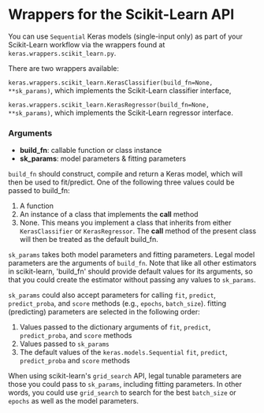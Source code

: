 # Wrappers for the Scikit-Learn API

You can use `Sequential` Keras models (single-input only) as part of your Scikit-Learn workflow via the wrappers found at `keras.wrappers.scikit_learn.py`.

There are two wrappers available:

`keras.wrappers.scikit_learn.KerasClassifier(build_fn=None, **sk_params)`, which implements the Scikit-Learn classifier interface,

`keras.wrappers.scikit_learn.KerasRegressor(build_fn=None, **sk_params)`, which implements the Scikit-Learn regressor interface.

### Arguments

- __build_fn__: callable function or class instance
- __sk_params__: model parameters & fitting parameters

`build_fn` should construct, compile and return a Keras model, which
will then be used to fit/predict. One of the following
three values could be passed to build_fn:

1. A function
2. An instance of a class that implements the __call__ method
3. None. This means you implement a class that inherits from either
`KerasClassifier` or `KerasRegressor`. The __call__ method of the
present class will then be treated as the default build_fn.

`sk_params` takes both model parameters and fitting parameters. Legal model
parameters are the arguments of `build_fn`. Note that like all other
estimators in scikit-learn, 'build_fn' should provide default values for
its arguments, so that you could create the estimator without passing any
values to `sk_params`.

`sk_params` could also accept parameters for calling `fit`, `predict`,
`predict_proba`, and `score` methods (e.g., `epochs`, `batch_size`).
fitting (predicting) parameters are selected in the following order:

1. Values passed to the dictionary arguments of
`fit`, `predict`, `predict_proba`, and `score` methods
2. Values passed to `sk_params`
3. The default values of the `keras.models.Sequential`
`fit`, `predict`, `predict_proba` and `score` methods

When using scikit-learn's `grid_search` API, legal tunable parameters are
those you could pass to `sk_params`, including fitting parameters.
In other words, you could use `grid_search` to search for the best
`batch_size` or `epochs` as well as the model parameters.
